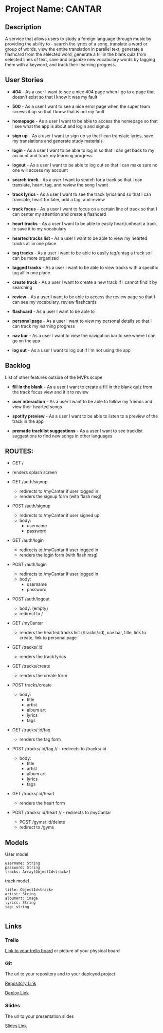 # Project Name: CANTAR

## Description

A service that allows users to study a foreign language through music by providing the ability to -
    search the lyrics of a song, 
    translate a word or group of words, 
    view the entire translation in parallel text,
    generate a flashcard from the selected word,
    generate a fill in the blank quiz from selected lines of text,
    save and organize new vocabulary words by tagging them with a keyword,
    and track their learning progress.
 
## User Stories

- **404** - As a user I want to see a nice 404 page when I go to a page that doesn’t exist so that I know it was my fault 
- **500** - As a user I want to see a nice error page when the super team screws it up so that I know that is not my fault

- **homepage** - As a user I want to be able to access the homepage so that I see what the app is about and login and signup

- **sign up** - As a user I want to sign up so that I can translate lyrics, save my translations and generate study materials

- **login** - As a user I want to be able to log in so that I can get back to my account and track my learning progress

- **logout** - As a user I want to be able to log out so that I can make sure no one will access my account

- **search track** - As a user I want to search for a track so that I can translate, heart, tag, and review the song I want

- **track lyrics** - As a user I want to see the track lyrics and so that I can translate, heart for later, add a tag, and review

- **track focus** - As a user I want to focus on a certain line of track so that I can center my attention and create a flashcard

- **heart tracks** - As a user I want to be able to easily heart/unheart a track to save it to my vocabulary 
- **hearted tracks list** - As a user I want to be able to view my hearted tracks all in one place

- **tag tracks** - As a user I want to be able to easily tag/untag a track so I can be more organized
- **tagged tracks** - As a user I want to be able to view tracks with a specific tag all in one place

- **create track** - As a user I want to create a new track if I cannot find it by searching

- **review** - As a user I want to be able to access the review page so that I can see my vocabulary, review flashcards

- **flashcard** - As a user I want to be able to 

- **personal page** - As a user I want to view my personal details so that I can track my learning progress

- **nav bar** - As a user I want to view the navigation bar to see where I can go on the app

- **log out** - As a user I want to log out if I'm not using the app

## Backlog

List of other features outside of the MVPs scope



- **fill in the blank** - As a user I want to create a fill in the blank quiz from the track focus view and it it to review

- **user interaction** - As a user I want to be able to follow my friends and view their hearted songs

- **spotify preview** - As a user I want to be able to listen to a preview of the track in the app 

- **premade tracklist suggestions** - As a user I want to see tracklist suggestions to find new songs in other languages




## ROUTES:
- GET /
 - renders splash screen
- GET /auth/signup
  - redirects to /myCantar if user logged in
  - renders the signup form (with flash msg)
- POST /auth/signup
  - redirects to /myCantar if user signed up
  - body:
    - username
    - password
- GET /auth/login
  - redirects to /myCantar if user logged in
  - renders the login form (with flash msg)
- POST /auth/login
  - redirects to /myCantar if user logged in
  - body:
    - username
    - password
- POST /auth/logout
  - body: (empty)
  - redirect to /

- GET /myCantar
  - renders the hearted tracks list (/tracks/:id), nav bar, title, link to create, link to personal page

- GET /tracks/:id
  - renders the track lyrics

- GET /tracks/create
  - renders the create form
- POST tracks/create
  - body: 
    - title
    - artist
    - album art
    - lyrics
    - tags
- GET /tracks/:id/tag
  - renders the tag form
- POST /tracks/:id/tag
 // - redirects to /tracks/:id
  - body: 
    - title
    - artist
    - album art
    - lyrics
    - tags
- GET /tracks/:id/heart
  - renders the heart form
- POST /tracks/:id/heart
 // - redirects to /myCantar

  - POST /gyms/:id/delete
   - redirect to /gyms


## Models

User model
 
```
username: String
password: String
tracks: Array[ObjectId<track>]
```

track model

```
title: ObjectId<track>
artist: String
albumArt: image
lyrics: String
tag: string


``` 

## Links

### Trello

[Link to your trello board](https://trello.com) or picture of your physical board

### Git

The url to your repository and to your deployed project

[Repository Link](http://github.com)

[Deploy Link](http://heroku.com)

### Slides

The url to your presentation slides

[Slides Link](http://slides.com)